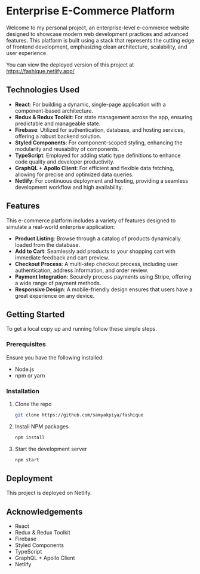 # Enterprise E-Commerce Platform

Welcome to my personal project, an enterprise-level e-commerce website designed to showcase modern web development practices and advanced features. This platform is built using a stack that represents the cutting edge of frontend development, emphasizing clean architecture, scalability, and user experience.

You can view the deployed version of this project at https://fashique.netlify.app/

## Technologies Used

- **React**: For building a dynamic, single-page application with a component-based architecture.
- **Redux & Redux Toolkit**: For state management across the app, ensuring predictable and manageable state.
- **Firebase**: Utilized for authentication, database, and hosting services, offering a robust backend solution.
- **Styled Components**: For component-scoped styling, enhancing the modularity and reusability of components.
- **TypeScript**: Employed for adding static type definitions to enhance code quality and developer productivity.
- **GraphQL + Apollo Client**: For efficient and flexible data fetching, allowing for precise and optimized data queries.
- **Netlify**: For continuous deployment and hosting, providing a seamless development workflow and high availability.

## Features

This e-commerce platform includes a variety of features designed to simulate a real-world enterprise application:

- **Product Listing**: Browse through a catalog of products dynamically loaded from the database.
- **Add to Cart**: Seamlessly add products to your shopping cart with immediate feedback and cart preview.
- **Checkout Process**: A multi-step checkout process, including user authentication, address information, and order review.
- **Payment Integration**: Securely process payments using Stripe, offering a wide range of payment methods.
- **Responsive Design**: A mobile-friendly design ensures that users have a great experience on any device.

## Getting Started

To get a local copy up and running follow these simple steps.

### Prerequisites

Ensure you have the following installed:

- Node.js
- npm or yarn

### Installation

1. Clone the repo

   ```sh
   git clone https://github.com/samyakpiya/fashique
   ```

2. Install NPM packages

   ```sh
   npm install
   ```

3. Start the development server
   ```sh
   npm start
   ```

## Deployment

This project is deployed on Netlify.

## Acknowledgements

- React
- Redux & Redux Toolkit
- Firebase
- Styled Components
- TypeScript
- GraphQL + Apollo Client
- Netlify
